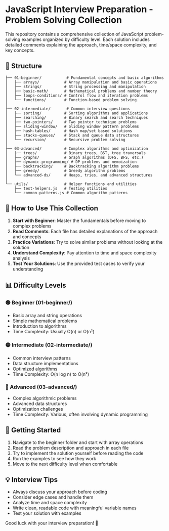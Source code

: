 # JavaScript Interview Preparation - Problem Solving Collection

This repository contains a comprehensive collection of JavaScript problem-solving examples organized by difficulty level. Each solution includes detailed comments explaining the approach, time/space complexity, and key concepts.

## 📁 Structure

```
├── 01-beginner/           # Fundamental concepts and basic algorithms
│   ├── arrays/           # Array manipulation and basic operations
│   ├── strings/          # String processing and manipulation  
│   ├── basic-math/       # Mathematical problems and number theory
│   ├── loops-conditions/ # Control flow and iteration problems
│   └── functions/        # Function-based problem solving
│
├── 02-intermediate/       # Common interview questions
│   ├── sorting/          # Sorting algorithms and applications
│   ├── searching/        # Binary search and search techniques
│   ├── two-pointers/     # Two pointer technique problems
│   ├── sliding-window/   # Sliding window pattern problems
│   ├── hash-tables/      # Hash map/set based solutions
│   ├── stacks-queues/    # Stack and queue data structures
│   └── recursion/        # Recursive problem solving
│
├── 03-advanced/          # Complex algorithms and optimization
│   ├── trees/            # Binary trees, BST, tree traversals
│   ├── graphs/           # Graph algorithms (DFS, BFS, etc.)
│   ├── dynamic-programming/ # DP problems and memoization
│   ├── backtracking/     # Backtracking algorithm problems
│   ├── greedy/           # Greedy algorithm problems
│   └── advanced-ds/      # Heaps, tries, and advanced structures
│
└── utils/                # Helper functions and utilities
    ├── test-helpers.js   # Testing utilities
    └── common-patterns.js # Common algorithm patterns
```

## 🎯 How to Use This Collection

1. **Start with Beginner**: Master the fundamentals before moving to complex problems
2. **Read Comments**: Each file has detailed explanations of the approach and concepts
3. **Practice Variations**: Try to solve similar problems without looking at the solution
4. **Understand Complexity**: Pay attention to time and space complexity analysis
5. **Test Your Solutions**: Use the provided test cases to verify your understanding

## 📊 Difficulty Levels

### 🟢 Beginner (01-beginner/)
- Basic array and string operations
- Simple mathematical problems
- Introduction to algorithms
- Time Complexity: Usually O(n) or O(n²)

### 🟡 Intermediate (02-intermediate/)
- Common interview patterns
- Data structure implementations
- Optimized algorithms
- Time Complexity: O(n log n) to O(n²)

### 🔴 Advanced (03-advanced/)
- Complex algorithmic problems
- Advanced data structures
- Optimization challenges
- Time Complexity: Various, often involving dynamic programming

## 🚀 Getting Started

1. Navigate to the beginner folder and start with array operations
2. Read the problem description and approach in each file
3. Try to implement the solution yourself before reading the code
4. Run the examples to see how they work
5. Move to the next difficulty level when comfortable

## 💡 Interview Tips

- Always discuss your approach before coding
- Consider edge cases and handle them
- Analyze time and space complexity
- Write clean, readable code with meaningful variable names
- Test your solution with examples

Good luck with your interview preparation! 🎉 